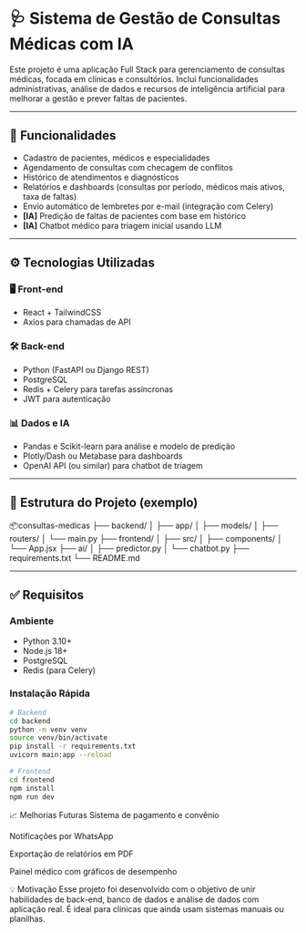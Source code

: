 # 🩺 Sistema de Gestão de Consultas Médicas com IA

Este projeto é uma aplicação Full Stack para gerenciamento de consultas médicas, focada em clínicas e consultórios. Inclui funcionalidades administrativas, análise de dados e recursos de inteligência artificial para melhorar a gestão e prever faltas de pacientes.

---

## 📌 Funcionalidades

- Cadastro de pacientes, médicos e especialidades
- Agendamento de consultas com checagem de conflitos
- Histórico de atendimentos e diagnósticos
- Relatórios e dashboards (consultas por período, médicos mais ativos, taxa de faltas)
- Envio automático de lembretes por e-mail (integração com Celery)
- **[IA]** Predição de faltas de pacientes com base em histórico
- **[IA]** Chatbot médico para triagem inicial usando LLM

---

## ⚙️ Tecnologias Utilizadas

### 🖥️ Front-end
- React + TailwindCSS
- Axios para chamadas de API

### 🛠️ Back-end
- Python (FastAPI ou Django REST)
- PostgreSQL
- Redis + Celery para tarefas assíncronas
- JWT para autenticação

### 📊 Dados e IA
- Pandas e Scikit-learn para análise e modelo de predição
- Plotly/Dash ou Metabase para dashboards
- OpenAI API (ou similar) para chatbot de triagem

---

## 📁 Estrutura do Projeto (exemplo)
📦consultas-medicas
├── backend/
│ ├── app/
│ ├── models/
│ ├── routers/
│ └── main.py
├── frontend/
│ ├── src/
│ ├── components/
│ └── App.jsx
├── ai/
│ ├── predictor.py
│ └── chatbot.py
├── requirements.txt
└── README.md 


---

## ✅ Requisitos

### Ambiente

- Python 3.10+
- Node.js 18+
- PostgreSQL
- Redis (para Celery)

### Instalação Rápida

```bash
# Backend
cd backend
python -m venv venv
source venv/bin/activate
pip install -r requirements.txt
uvicorn main:app --reload

# Frontend
cd frontend
npm install
npm run dev
```

📈 Melhorias Futuras
Sistema de pagamento e convênio

Notificações por WhatsApp

Exportação de relatórios em PDF

Painel médico com gráficos de desempenho

💡 Motivação
Esse projeto foi desenvolvido com o objetivo de unir habilidades de back-end, banco de dados e análise de dados com aplicação real. É ideal para clínicas que ainda usam sistemas manuais ou planilhas.

